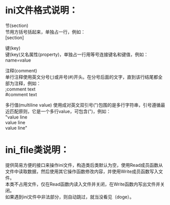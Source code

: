 # ini文件格式说明：
节(section)</br>
节用方括号括起来，单独占一行，例如：</br>
\[section\]</br>

键(key)</br>
键(key)又名属性(property)，单独占一行用等号连接键名和键值，例如：</br>
name=value</br>

注释(comment)</br>
单行注释使用英文分号(;)或井号(#)开头。在分号后面的文字，直到该行结尾都全部为注释，例如：</br>
;comment text</br>
\#comment text</br>

多行值(multiline value)
使用成对英文双引号(")包围的是多行字符串，引号遵循最近匹配原则，它是一个多行value，可包含(")，例如：</br>
"value line</br>
value line</br>
value line"</br>

# ini_file类说明：
提供简易方便的接口来操作ini文件，构造类后类默认为空，使用Read成员函数从文件中读取数据，然后使用其它操作函数修改内容，并使用Write成员函数写入文件。</br>
本类不占用文件，仅在Read函数内读入文件并关闭，在Write函数内写出文件并关闭。</br>
如果遇到ini文件中非法部分，则自动跳过，就当没看见（doge）。</br>

